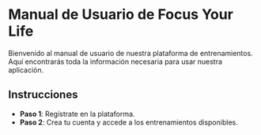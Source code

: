 # Manual de Usuario de Focus Your Life

Bienvenido al manual de usuario de nuestra plataforma de entrenamientos. Aquí encontrarás toda la información necesaria para usar nuestra aplicación.

## Instrucciones

- **Paso 1**: Regístrate en la plataforma.
- **Paso 2**: Crea tu cuenta y accede a los entrenamientos disponibles.
